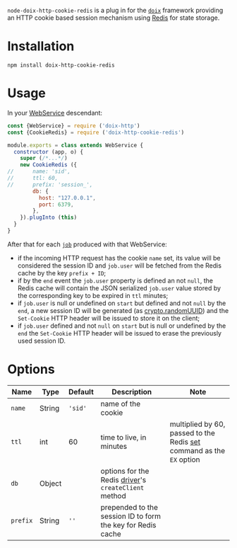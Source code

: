 `node-doix-http-cookie-redis` is a plug in for the [`doix`](https://github.com/do-/node-doix) framework providing an HTTP cookie based session mechanism using [Redis](https://redis.io) for state storage.

# Installation
```
npm install doix-http-cookie-redis
```
# Usage
In your [WebService](https://github.com/do-/node-doix-http/wiki/WebService) descendant:

```js
const {WebService} = require ('doix-http')
const {CookieRedis} = require ('doix-http-cookie-redis')

module.exports = class extends WebService {
  constructor (app, o) {
    super (/*...*/)
    new CookieRedis ({
//      name: 'sid',
//      ttl: 60,
//      prefix: 'session_',
        db: {
          host: "127.0.0.1",
          port: 6379,
        },
    }).plugInto (this)
  }
}
```

After that for each [`job`](https://github.com/do-/node-doix/wiki/Job) produced with that WebService:
* if the incoming HTTP request has the cookie `name` set, its value will be considered the session ID and `job.user` will be fetched from the Redis cache by the key `prefix + ID`;
* if by the `end` event the `job.user` property is defined an not `null`, the Redis cache will contain the JSON serialized `job.user` value stored by the corresponding key to be expired in `ttl` minutes;
* if `job.user` is null or undefined on `start` but defined and not `null` by the `end`, a new session ID will be generated (as [crypto.randomUUID](https://nodejs.org/api/crypto.html#cryptorandomuuidoptions)) and the `Set-Cookie` HTTP header will be issued to store it on the client;
* if `job.user` defined and not `null` on `start` but is null or undefined by the `end` the `Set-Cookie` HTTP header will be issued to erase the previously used session ID.

# Options
| Name | Type | Default | Description | Note
| ---- | -- | -- | -- | -- |
| `name` | String | `'sid'` | name of the cookie |
| `ttl` | int | 60 | time to live, in minutes | multiplied by 60, passed to the Redis [set](https://redis.io/commands/set/) command as the `EX` option
| `db` | Object | | options for the Redis [driver](https://github.com/redis/node-redis)'s `createClient` method
| `prefix` | String |  `''` | prepended to the session ID to form the key for Redis cache |
